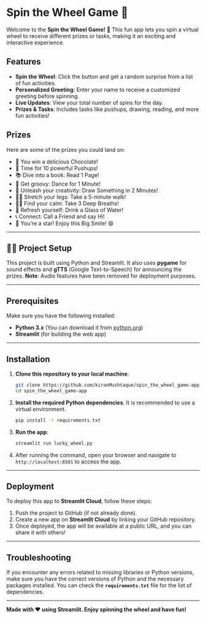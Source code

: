 # Spin the Wheel Game 🎡

Welcome to the **Spin the Wheel Game!** 🎉 This fun app lets you spin a virtual wheel to receive different prizes or tasks, making it an exciting and interactive experience.

## Features

- **Spin the Wheel**: Click the button and get a random surprise from a list of fun activities.
- **Personalized Greeting**: Enter your name to receive a customized greeting before spinning.
- **Live Updates**: View your total number of spins for the day.
- **Prizes & Tasks**: Includes tasks like pushups, drawing, reading, and more fun activities!

## Prizes
Here are some of the prizes you could land on:

- 🍫 You win a delicious Chocolate!
- 💪 Time for 10 powerful Pushups!
- 📚 Dive into a book: Read 1 Page!
- 🎵 Get groovy: Dance for 1 Minute!
- 🎨 Unleash your creativity: Draw Something in 2 Minutes!
- 🚶‍♂️ Stretch your legs: Take a 5-minute walk!
- 🧘‍♀️ Find your calm: Take 3 Deep Breaths!
- 🥤 Refresh yourself: Drink a Glass of Water!
- 📞 Connect: Call a Friend and say Hi!
- 🌟 You're a star! Enjoy this Big Smile! 😄

---

## 🧑‍💻 Project Setup

This project is built using Python and Streamlit. It also uses **pygame** for sound effects and **gTTS** (Google Text-to-Speech) for announcing the prizes. **Note**: Audio features have been removed for deployment purposes.

---

## Prerequisites

Make sure you have the following installed:

- **Python 3.x** (You can download it from [python.org](https://www.python.org/downloads/))
- **Streamlit** (for building the web app)


---

## Installation

1. **Clone this repository to your local machine**:

    ```bash
    git clone https://github.com/kiranMushtaque/spin_the_wheel_game-app.git
    cd spin_the_wheel_game-app
    ```

2. **Install the required Python dependencies**. It is recommended to use a virtual environment.

    ```bash
    pip install -r requirements.txt
    ```

3. **Run the app**:

    ```bash
    streamlit run lucky_wheel.py
    ```

4. After running the command, open your browser and navigate to `http://localhost:8501` to access the app.

---

## Deployment

To deploy this app to **Streamlit Cloud**, follow these steps:

1. Push the project to GitHub (if not already done).
2. Create a new app on **Streamlit Cloud** by linking your GitHub repository.
3. Once deployed, the app will be available at a public URL, and you can share it with others!

---

## Troubleshooting

If you encounter any errors related to missing libraries or Python versions, make sure you have the correct versions of Python and the necessary packages installed. You can check the **`requirements.txt`** file for the list of dependencies.

---

**Made with ❤️ using Streamlit. Enjoy spinning the wheel and have fun!**
